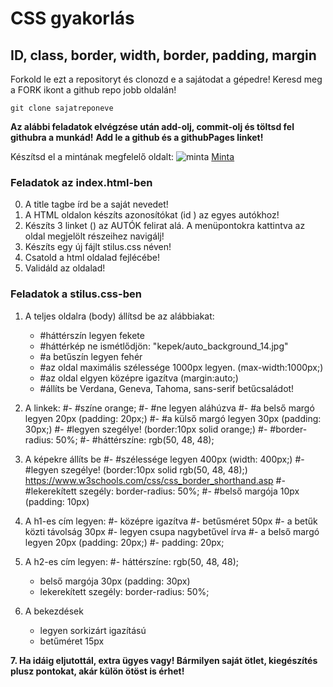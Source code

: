 # CSS gyakorlás

## ID, class, border, width, border, padding, margin

Forkold le ezt a repositoryt és clonozd e a sajátodat a gépedre! Keresd meg a FORK ikont a github repo jobb oldalán!

``` 
git clone sajatreponeve
```

**Az alábbi feladatok elvégzése után add-olj, commit-olj és töltsd fel githubra a munkád!**
**Add le a github és a githubPages linket!**

Készítsd el a mintának megfelelő oldalt: 
<img src="kepek/minta.PNG" alt="minta">
<a href="https://csefikatalin.github.io/autok_matetol/">Minta</a>

### Feladatok az index.html-ben

0. A title tagbe írd be a saját nevedet!
1. A HTML oldalon készíts azonosítókat (id ) az egyes autókhoz!
2. Készíts 3 linket (<a href=""></a>) az AUTÓK felirat alá. A menüpontokra kattintva az oldal megjelölt részeihez navigálj!
3. Készíts egy új fájlt stilus.css néven!
4. Csatold a html oldalad fejlécébe!
5. Validáld az oldalad!

### Feladatok a stilus.css-ben

1. A teljes oldalra (body) állítsd be az alábbiakat: 
   - #háttérszín legyen fekete
   - #háttérkép ne ismétlődjön:  "kepek/auto_background_14.jpg"    
   - #a betűszín legyen fehér     
   - #az oldal maximális szélessége 1000px legyen.  (max-width:1000px;)
   - #az oldal elgyen középre igazítva (margin:auto;)
   - #állíts be Verdana, Geneva, Tahoma, sans-serif betűcsaládot!

2. A linkek: 
    #- #színe orange;
    #- #ne legyen aláhúzva
    #- #a belső margó legyen 20px (padding: 20px;)
    #- #a külső margó legyen 30px (padding: 30px;)
    #- #legyen szegélye! (border:10px solid orange;)
    #- #border-radius: 50%;
    #- #háttérszíne:  rgb(50, 48, 48);

3. A képekre állíts be
   #- #szélessége legyen 400px (width: 400px;)
   #- #legyen szegélye! (border:10px solid rgb(50, 48, 48);)  https://www.w3schools.com/css/css_border_shorthand.asp 
   #- #lekerekített szegély: border-radius: 50%;
   #- #belső margója 10px (padding: 10px)

4. A h1-es cím legyen: 
    #- középre igazítva
    #- betűsméret 50px
    #- a betűk közti távolság 30px
    #- legyen csupa nagybetűvel írva
    #- a belső margó legyen 20px (padding: 20px;)
    #- padding: 20px;
 

5. A h2-es cím legyen: 
    #- háttérszíne:   rgb(50, 48, 48);
    - belső margója 30px (padding: 30px)
    - lekerekített szegély: border-radius: 50%;

6. A bekezdések
    - legyen sorkizárt igazítású
    - betűméret 15px

**7. Ha idáig eljutottál, extra ügyes vagy! Bármilyen saját ötlet, kiegészítés plusz pontokat, akár külön ötöst is érhet!**

